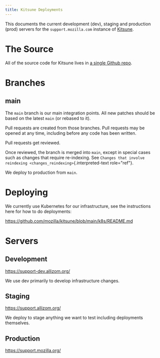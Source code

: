 ```yaml
---
title: Kitsune Deployments
---
```


This documents the current development (dev), staging and production
(prod) servers for the `support.mozilla.com` instance of
[Kitsune](https://github.com/mozilla/kitsune).

# The Source

All of the source code for Kitsune lives in [a single Github
repo](https://github.com/mozilla/kitsune).

# Branches

## main

The `main` branch is our main integration points. All new patches should
be based on the latest `main` (or rebased to it).

Pull requests are created from those branches. Pull requests may be
opened at any time, including before any code has been written.

Pull requests get reviewed.

Once reviewed, the branch is merged into `main`, except in special cases
such as changes that require re-indexing. See
`Changes that involve reindexing <changes_reindexing>`{.interpreted-text
role="ref"}.

We deploy to production from `main`.

# Deploying

We currently use Kubernetes for our infrastructure, see the instructions
here for how to do deployments:

<https://github.com/mozilla/kitsune/blob/main/k8s/README.md>

# Servers

## Development

<https://support-dev.allizom.org/>

We use dev primarily to develop infrastructure changes.

## Staging

<https://support.allizom.org/>

We deploy to stage anything we want to test including deployments
themselves.

## Production

<https://support.mozilla.org/>
